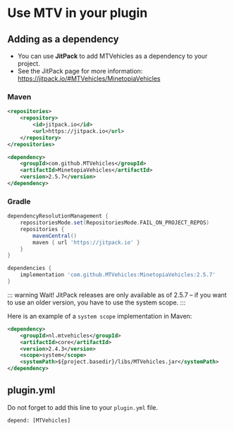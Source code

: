 # Use MTV in your plugin

## Adding as a dependency

- You can use **JitPack** to add MTVehicles as a dependency to your project.
- See the JitPack page for more information: https://jitpack.io/#MTVehicles/MinetopiaVehicles

### Maven

```xml
<repositories>
    <repository>
        <id>jitpack.io</id>
        <url>https://jitpack.io</url>
    </repository>
</repositories>

<dependency>
    <groupId>com.github.MTVehicles</groupId>
    <artifactId>MinetopiaVehicles</artifactId>
    <version>2.5.7</version>
</dependency>
```

### Gradle

```gradle
dependencyResolutionManagement {
    repositoriesMode.set(RepositoriesMode.FAIL_ON_PROJECT_REPOS)
    repositories {
        mavenCentral()
        maven { url 'https://jitpack.io' }
    }
}

dependencies {
    implementation 'com.github.MTVehicles:MinetopiaVehicles:2.5.7'
}
```


::: warning Wait!
JitPack releases are only available as of 2.5.7 – if you want to use an older version, you have to use the system scope.
:::

Here is an example of a `system scope` implementation in Maven:

```xml
<dependency>
    <groupId>nl.mtvehicles</groupId>
    <artifactId>core</artifactId>
    <version>2.4.3</version>
    <scope>system</scope>
    <systemPath>${project.basedir}/libs/MTVehicles.jar</systemPath>
</dependency>
```

## plugin.yml

Do not forget to add this line to your `plugin.yml` file.

```
depend: [MTVehicles]
```

